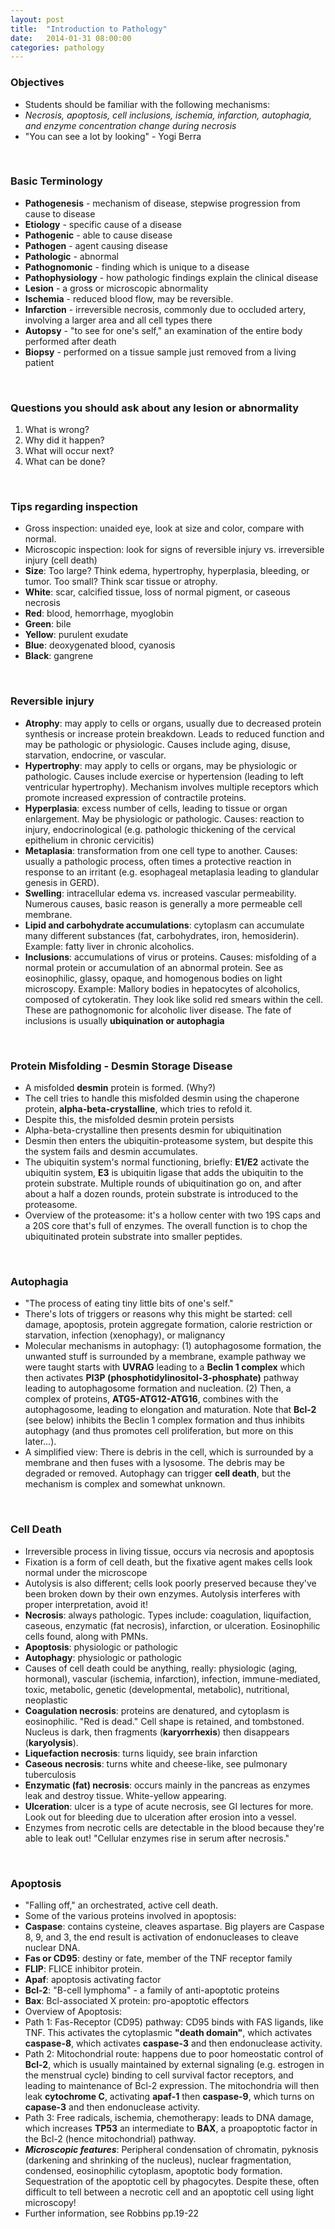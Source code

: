 ```yaml
---
layout: post
title:  "Introduction to Pathology"
date:   2014-01-31 08:00:00
categories: pathology
---
```


### Objectives
- Students should be familiar with the following mechanisms:
- *Necrosis, apoptosis, cell inclusions, ischemia, infarction, autophagia, and enzyme concentration change during necrosis*
- "You can see a lot by looking" - Yogi Berra

<span><br></span>

### Basic Terminology
- **Pathogenesis** - mechanism of disease, stepwise progression from cause to disease
- **Etiology** - specific cause of a disease
- **Pathogenic** - able to cause disease
- **Pathogen** - agent causing disease
- **Pathologic** - abnormal
- **Pathognomonic** - finding which is unique to a disease
- **Pathophysiology** - how pathologic findings explain the clinical disease
- **Lesion** - a gross or microscopic abnormality
- **Ischemia** - reduced blood flow, may be reversible.
- **Infarction** - irreversible necrosis, commonly due to occluded artery, involving a larger area and all cell types there
- **Autopsy** - "to see for one's self," an examination of the entire body performed after death
- **Biopsy** - performed on a tissue sample just removed from a living patient

<span><br></span>

### Questions you should ask about any lesion or abnormality
 1. What is wrong?
 2. Why did it happen?
 3. What will occur next?
 4. What can be done?

<span><br></span>

### Tips regarding inspection
- Gross inspection: unaided eye, look at size and color, compare with normal.
- Microscopic inspection: look for signs of reversible injury vs. irreversible injury (cell death)
- **Size**: Too large? Think edema, hypertrophy, hyperplasia, bleeding, or tumor. Too small? Think scar tissue or atrophy.
- **White**: scar, calcified tissue, loss of normal pigment, or caseous necrosis
- **Red**: blood, hemorrhage, myoglobin
- **Green**: bile
- **Yellow**: purulent exudate
- **Blue**: deoxygenated blood, cyanosis
- **Black**: gangrene

<span><br></span>

### Reversible injury
- **Atrophy**: may apply to cells or organs, usually due to decreased protein synthesis or increase protein breakdown. Leads to reduced function and may be pathologic or physiologic. Causes include aging, disuse, starvation, endocrine, or vascular.
- **Hypertrophy**: may apply to cells or organs, may be physiologic or pathologic. Causes include exercise or hypertension (leading to left ventricular hypertrophy). Mechanism involves multiple receptors which promote increased expression of contractile proteins.
- **Hyperplasia**: excess number of cells, leading to tissue or organ enlargement. May be physiologic or pathologic. Causes: reaction to injury, endocrinological (e.g. pathologic thickening of the cervical epithelium in chronic cervicitis)
- **Metaplasia**: transformation from one cell type to another. Causes: usually a pathologic process, often times a protective reaction in response to an irritant (e.g. esophageal metaplasia leading to glandular genesis in GERD).
- **Swelling**: intracellular edema vs. increased vascular permeability. Numerous causes, basic reason is generally a more permeable cell membrane.
- **Lipid and carbohydrate accumulations**: cytoplasm can accumulate many different substances (fat, carbohydrates, iron, hemosiderin). Example: fatty liver in chronic alcoholics.
- **Inclusions**: accumulations of virus or proteins. Causes: misfolding of a normal protein or accumulation of an abnormal protein. See as eosinophilic, glassy, opaque, and homogenous bodies on light microscopy. Example: Mallory bodies in hepatocytes of alcoholics, composed of cytokeratin. They look like solid red smears within the cell. These are pathognomonic for alcoholic liver disease. The fate of inclusions is usually **ubiquination or autophagia**


<span><br></span>

###  Protein Misfolding - Desmin Storage Disease
- A misfolded **desmin** protein is formed. (Why?)
- The cell tries to handle this misfolded desmin using the chaperone protein, **alpha-beta-crystalline**, which tries to refold it.
- Despite this, the misfolded desmin protein persists
- Alpha-beta-crystalline then presents desmin for ubiquitination
- Desmin then enters the ubiquitin-proteasome system, but despite this the system fails and desmin accumulates.
- The ubiquitin system's normal functioning, briefly: **E1/E2** activate the ubiquitin system, **E3** is ubiquitin ligase that adds the ubiquitin to the protein substrate. Multiple rounds of ubiquitination go on, and after about a half a dozen rounds, protein substrate is introduced to the proteasome.
- Overview of the proteasome: it's a hollow center with two 19S caps and a 20S core that's full of enzymes. The overall function is to chop the ubiquitinated protein substrate into smaller peptides.

<span><br></span>

###  Autophagia
- "The process of eating tiny little bits of one's self." 
- There's lots of triggers or reasons why this might be started: cell damage, apoptosis, protein aggregate formation, calorie restriction or starvation, infection (xenophagy), or malignancy
- Molecular mechanisms in autophagy: (1) autophagosome formation, the unwanted stuff is surrounded by a membrane, example pathway we were taught starts with **UVRAG** leading to a **Beclin 1 complex** which then activates **PI3P (phosphotidylinositol-3-phosphate)** pathway leading to autophagosome formation and nucleation. (2) Then, a complex of proteins, **ATG5-ATG12-ATG16**, combines with the autophagosome, leading to elongation and maturation. Note that **Bcl-2** (see below) inhibits the Beclin 1 complex formation and thus inhibits autophagy (and thus promotes cell proliferation, but more on this later...). 
- A simplified view: There is debris in the cell, which is surrounded by a membrane and then fuses with a lysosome. The debris may be degraded or removed. Autophagy can trigger **cell death**, but the mechanism is complex and somewhat unknown.

<span><br></span>

###  Cell Death
- Irreversible process in living tissue, occurs via necrosis and apoptosis
- Fixation is a form of cell death, but the fixative agent makes cells look normal under the microscope
- Autolysis is also different; cells look poorly preserved because they've been broken down by their own enzymes. Autolysis interferes with proper interpretation, avoid it!
- **Necrosis**: always pathologic. Types include: coagulation, liquifaction, caseous, enzymatic (fat necrosis), infarction, or ulceration. Eosinophilic cells found, along with PMNs.
- **Apoptosis**: physiologic or pathologic
- **Autophagy**: physiologic or pathologic
- Causes of cell death could be anything, really: physiologic (aging, hormonal), vascular (ischemia, infarction), infection, immune-mediated, toxic, metabolic, genetic (developmental, metabolic), nutritional, neoplastic
- **Coagulation necrosis**: proteins are denatured, and cytoplasm is eosinophilic. "Red is dead." Cell shape is retained, and tombstoned. Nucleus is dark, then fragments (**karyorrhexis**) then disappears (**karyolysis**).
- **Liquefaction necrosis**: turns liquidy, see brain infarction
- **Caseous necrosis**: turns white and cheese-like, see pulmonary tuberculosis
- **Enzymatic (fat) necrosis**: occurs mainly in the pancreas as enzymes leak and destroy tissue. White-yellow appearing.
- **Ulceration**: ulcer is a type of acute necrosis, see GI lectures for more. Look out for bleeding due to ulceration after erosion into a vessel.
- Enzymes from necrotic cells are detectable in the blood because they're able to leak out! "Cellular enzymes rise in serum after necrosis."

<span><br></span>

###  Apoptosis
- "Falling off," an orchestrated, active cell death.
- Some of the various proteins involved in apoptosis:
- **Caspase**: contains cysteine, cleaves aspartase. Big players are Caspase 8, 9, and 3, the end result is activation of endonucleases to cleave nuclear DNA.
- **Fas or CD95**: destiny or fate, member of the TNF receptor family
- **FLIP**: FLICE inhibitor protein.
- **Apaf**: apoptosis activating factor
- **Bcl-2**: "B-cell lymphoma" - a family of anti-apoptotic proteins
- **Bax**: Bcl-associated X protein: pro-apoptotic effectors
- Overview of Apoptosis:
- Path 1: Fas-Receptor (CD95) pathway: CD95 binds with FAS ligands, like TNF. This activates the cytoplasmic **"death domain"**, which activates **caspase-8**, which activates **caspase-3** and then endonuclease activity.
- Path 2: Mitochondrial route: happens due to poor homeostatic control of **Bcl-2**, which is usually maintained by external signaling (e.g. estrogen in the menstrual cycle) binding to cell survival factor receptors, and leading to maintenance of Bcl-2 expression. The mitochondria will then leak **cytochrome C**, activating **apaf-1** then **caspase-9**, which turns on **capase-3** and then endonuclease activity.
- Path 3: Free radicals, ischemia, chemotherapy: leads to DNA damage, which increases **TP53** an intermediate to **BAX**, a proapoptotic factor in the Bcl-2 (hence mitochondrial) pathway. 
- _**Microscopic features**_: Peripheral condensation of chromatin, pyknosis (darkening and shrinking of the nucleus), nuclear fragmentation, condensed, eosinophilic cytoplasm, apoptotic body formation. Sequestration of the apoptotic cell by phagocytes. Despite these, often difficult to tell between a necrotic cell and an apoptotic cell using light microscopy!
- Further information, see Robbins pp.19-22

